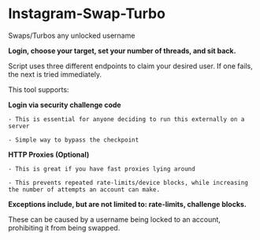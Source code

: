 # Instagram-Swap-Turbo

Swaps/Turbos any unlocked username

**Login, choose your target, set your number of threads, and sit back.**

Script uses three different endpoints to claim your desired user. If one fails, the next is tried immediately.

This tool supports:

  **Login via security challenge code**
    
    - This is essential for anyone deciding to run this externally on a server
    
    - Simple way to bypass the checkpoint
    
  **HTTP Proxies (Optional)**
    
    - This is great if you have fast proxies lying around
    
    - This prevents repeated rate-limits/device blocks, while increasing the number of attempts an account can make.


**Exceptions include, but are not limited to: rate-limits, challenge blocks.**

These can be caused by a username being locked to an account, prohibiting it from being swapped.
